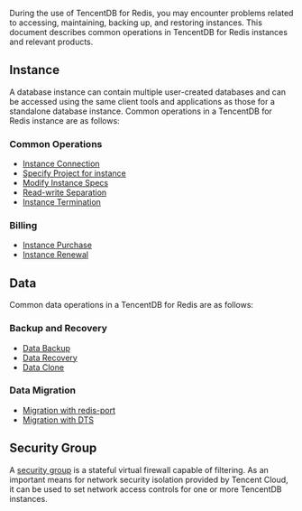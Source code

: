 During the use of TencentDB for Redis, you may encounter problems related to accessing, maintaining, backing up, and restoring instances. This document describes common operations in TencentDB for Redis instances and relevant products.

## Instance
A database instance can contain multiple user-created databases and can be accessed using the same client tools and applications as those for a standalone database instance.
Common operations in a TencentDB for Redis instance are as follows:

### Common Operations
- [Instance Connection](https://cloud.tencent.com/document/product/239/30884)
- [Specify Project for instance](https://cloud.tencent.com/document/product/239/30893)
- [Modify Instance Specs](https://cloud.tencent.com/document/product/239/30895)
- [Read-write Separation](https://cloud.tencent.com/document/product/239/19543)
- [Instance Termination](https://cloud.tencent.com/document/product/239/30898)

### Billing

- [Instance Purchase](https://cloud.tencent.com/document/product/239/30821)
- [Instance Renewal](https://cloud.tencent.com/document/product/239/30826)


## Data
Common data operations in a TencentDB for Redis are as follows:

### Backup and Recovery

- [Data Backup](https://cloud.tencent.com/document/product/239/30901)
- [Data Recovery](https://cloud.tencent.com/document/product/239/30902)
- [Data Clone](https://cloud.tencent.com/document/product/239/32545)

### Data Migration

- [Migration with redis-port](https://cloud.tencent.com/document/product/239/33786)
- [Migration with DTS](https://cloud.tencent.com/document/product/239/31958)

## Security Group
A [security group](https://cloud.tencent.com/document/product/239/30911) is a stateful virtual firewall capable of filtering. As an important means for network security isolation provided by Tencent Cloud, it can be used to set network access controls for one or more TencentDB instances.

